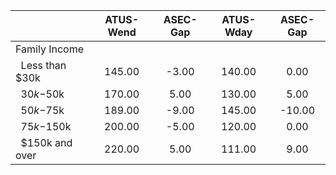 
|                      |    ATUS-Wend |     ASEC-Gap |    ATUS-Wday |     ASEC-Gap |
| -------------------- | :----------: | :----------: | :----------: | :----------: |
| Family Income        |              |              |              |              |
| &nbsp;&nbsp;Less than $30k |       145.00 |        -3.00 |       140.00 |         0.00 |
| &nbsp;&nbsp;$30k-$50k |       170.00 |         5.00 |       130.00 |         5.00 |
| &nbsp;&nbsp;$50k-$75k |       189.00 |        -9.00 |       145.00 |       -10.00 |
| &nbsp;&nbsp;$75k-$150k |       200.00 |        -5.00 |       120.00 |         0.00 |
| &nbsp;&nbsp;$150k and over |       220.00 |         5.00 |       111.00 |         9.00 |

